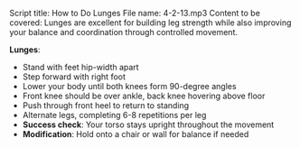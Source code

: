 Script title: How to Do Lunges
File name: 4-2-13.mp3
Content to be covered:
Lunges are excellent for building leg strength while also improving your balance and coordination through controlled movement.

**Lunges**: 
  - Stand with feet hip-width apart
  - Step forward with right foot
  - Lower your body until both knees form 90-degree angles
  - Front knee should be over ankle, back knee hovering above floor
  - Push through front heel to return to standing
  - Alternate legs, completing 6-8 repetitions per leg
  - **Success check**: Your torso stays upright throughout the movement
  - **Modification**: Hold onto a chair or wall for balance if needed